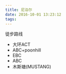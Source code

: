 ```yaml
---
title: 尼泊尔
date: 2016-10-01 13:23:12
tags:
---
```


徒步路线  
 
* 大环ACT
* ABC+poonhill
* EBC
* ABC
* 木斯塘(MUSTANG)